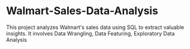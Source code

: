 # Walmart-Sales-Data-Analysis
This project analyzes Walmart's sales data using SQL to extract valuable insights. It involves Data Wrangling, Data Featuring, Exploratory Data Analysis
